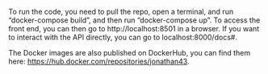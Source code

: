 To run the code, you need to pull the repo, open a terminal, and run “docker-compose build”, and then run “docker-compose up”. To access the front end, you can then go to http://localhost:8501 in a browser. If you want to interact with the API directly, you can go to localhost:8000/docs#.

The Docker images are also published on DockerHub, you can find them here: https://hub.docker.com/repositories/jonathan43.

